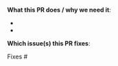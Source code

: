 **What this PR does / why we need it**:

- 
- 

**Which issue(s) this PR fixes**:
<!--
Automatically closes linked issue when PR is merged.
Usage: `Fixes #<issue number>`, or `Fixes (paste link of issue)`.

If you don't want any issue to get closed when this PR is merged, then add `Fixes #<issue number>` in a comment instead and remove the next line.
-->
Fixes #

